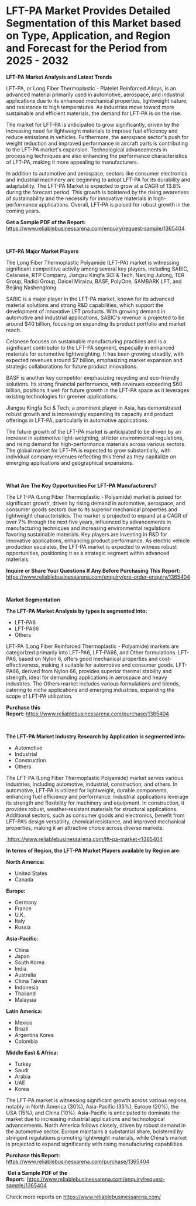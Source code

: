 <p><h1>LFT-PA Market Provides Detailed Segmentation of this Market based on Type, Application, and Region and Forecast for the Period from 2025 - 2032</h1></p><p><strong>LFT-PA Market Analysis and Latest Trends</strong></p>
<p><p>LFT-PA, or Long Fiber Thermoplastic - Platelet Reinforced Alloys, is an advanced material primarily used in automotive, aerospace, and industrial applications due to its enhanced mechanical properties, lightweight nature, and resistance to high temperatures. As industries move toward more sustainable and efficient materials, the demand for LFT-PA is on the rise.</p><p>The market for LFT-PA is anticipated to grow significantly, driven by the increasing need for lightweight materials to improve fuel efficiency and reduce emissions in vehicles. Furthermore, the aerospace sector's push for weight reduction and improved performance in aircraft parts is contributing to the LFT-PA market's expansion. Technological advancements in processing techniques are also enhancing the performance characteristics of LFT-PA, making it more appealing to manufacturers.</p><p>In addition to automotive and aerospace, sectors like consumer electronics and industrial machinery are beginning to adopt LFT-PA for its durability and adaptability. The LFT-PA Market is expected to grow at a CAGR of 13.8% during the forecast period. This growth is bolstered by the rising awareness of sustainability and the necessity for innovative materials in high-performance applications. Overall, LFT-PA is poised for robust growth in the coming years.</p></p>
<p><strong>Get a Sample PDF of the Report:&nbsp;</strong> <a href="https://www.reliablebusinessarena.com/enquiry/request-sample/1365404?utm_campaign=2517&utm_medium=2&utm_source=Github&utm_content=ia&utm_term=22032025&utm_id=lft-pa">https://www.reliablebusinessarena.com/enquiry/request-sample/1365404</a></p>
<p>&nbsp;</p>
<p><strong>LFT-PA Major Market Players</strong></p>
<p><p>The Long Fiber Thermoplastic Polyamide (LFT-PA) market is witnessing significant competitive activity among several key players, including SABIC, Celanese, RTP Company, Jiangsu Kingfa SCI & Tech, Nanjing Julong, TER Group, Radici Group, Daicel Miraizu, BASF, PolyOne, SAMBARK LFT, and Beijing Nashengtong. </p><p>SABIC is a major player in the LFT-PA market, known for its advanced material solutions and strong R&D capabilities, which support the development of innovative LFT products. With growing demand in automotive and industrial applications, SABIC's revenue is projected to be around $40 billion, focusing on expanding its product portfolio and market reach.</p><p>Celanese focuses on sustainable manufacturing practices and is a significant contributor to the LFT-PA segment, especially in enhanced materials for automotive lightweighting. It has been growing steadily, with expected revenues around $7 billion, emphasizing market expansion and strategic collaborations for future product innovations.</p><p>BASF is another key competitor emphasizing recycling and eco-friendly solutions. Its strong financial performance, with revenues exceeding $60 billion, positions it well for future growth in the LFT-PA space as it leverages existing technologies for greener applications.</p><p>Jiangsu Kingfa Sci & Tech, a prominent player in Asia, has demonstrated robust growth and is increasingly expanding its capacity and product offerings in LFT-PA, particularly in automotive applications.</p><p>The future growth of the LFT-PA market is anticipated to be driven by an increase in automotive light-weighting, stricter environmental regulations, and rising demand for high-performance materials across various sectors. The global market for LFT-PA is expected to grow substantially, with individual company revenues reflecting this trend as they capitalize on emerging applications and geographical expansions.</p></p>
<p>&nbsp;</p>
<p><strong>What Are The Key Opportunities For LFT-PA Manufacturers?</strong></p>
<p><p>The LFT-PA (Long Fiber Thermoplastic - Polyamide) market is poised for significant growth, driven by rising demand in automotive, aerospace, and consumer goods sectors due to its superior mechanical properties and lightweight characteristics. The market is projected to expand at a CAGR of over 7% through the next five years, influenced by advancements in manufacturing techniques and increasing environmental regulations favoring sustainable materials. Key players are investing in R&D for innovative applications, enhancing product performance. As electric vehicle production escalates, the LFT-PA market is expected to witness robust opportunities, positioning it as a strategic segment within advanced materials.</p></p>
<p><strong>Inquire or Share Your Questions If Any Before Purchasing This Report:</strong> <a href="https://www.reliablebusinessarena.com/enquiry/pre-order-enquiry/1365404?utm_campaign=2517&utm_medium=2&utm_source=Github&utm_content=ia&utm_term=22032025&utm_id=lft-pa">https://www.reliablebusinessarena.com/enquiry/pre-order-enquiry/1365404</a></p>
<p>&nbsp;</p>
<p><strong>Market Segmentation</strong></p>
<p><strong>The LFT-PA Market Analysis by types is segmented into:</strong></p>
<p><ul><li>LFT-PA6</li><li>LFT-PA66</li><li>Others</li></ul></p>
<p><p>LFT-PA (Long Fiber Reinforced Thermoplastic - Polyamide) markets are categorized primarily into LFT-PA6, LFT-PA66, and Other formulations. LFT-PA6, based on Nylon 6, offers good mechanical properties and cost-effectiveness, making it suitable for automotive and consumer goods. LFT-PA66, derived from Nylon 66, provides superior thermal stability and strength, ideal for demanding applications in aerospace and heavy industries. The Others market includes various formulations and blends, catering to niche applications and emerging industries, expanding the scope of LFT-PA utilization.</p></p>
<p><strong>Purchase this Report:&nbsp;</strong><a href="https://www.reliablebusinessarena.com/purchase/1365404?utm_campaign=2517&utm_medium=2&utm_source=Github&utm_content=ia&utm_term=22032025&utm_id=lft-pa">https://www.reliablebusinessarena.com/purchase/1365404</a></p>
<p>&nbsp;</p>
<p><strong>The LFT-PA Market Industry Research by Application is segmented into:</strong></p>
<p><ul><li>Automotive</li><li>Industrial</li><li>Construction</li><li>Others</li></ul></p>
<p><p>The LFT-PA (Long Fiber Thermoplastic Polyamide) market serves various industries, including automotive, industrial, construction, and others. In automotive, LFT-PA is utilized for lightweight, durable components, enhancing fuel efficiency and performance. Industrial applications leverage its strength and flexibility for machinery and equipment. In construction, it provides robust, weather-resistant materials for structural applications. Additional sectors, such as consumer goods and electronics, benefit from LFT-PA’s design versatility, chemical resistance, and improved mechanical properties, making it an attractive choice across diverse markets.</p></p>
<p><a href="https://www.reliablebusinessarena.com/lft-pa-market-r1365404?utm_campaign=2517&utm_medium=2&utm_source=Github&utm_content=ia&utm_term=22032025&utm_id=lft-pa">&nbsp;https://www.reliablebusinessarena.com/lft-pa-market-r1365404</a></p>
<p><strong>In terms of Region, the LFT-PA Market Players available by Region are:</strong></p>
<p>
    <p> <strong> North America: </strong>
        <ul>
            <li>United States</li>
            <li>Canada</li>
        </ul>
        </p> 
    <p> <strong> Europe: </strong>
        <ul>
            <li>Germany</li>
            <li>France</li>
            <li>U.K.</li>
            <li>Italy</li>
            <li>Russia</li>
        </ul>
        </p> 
    <p> <strong> Asia-Pacific: </strong>
        <ul>
            <li>China</li>
            <li>Japan</li>
            <li>South Korea</li>
            <li>India</li>
            <li>Australia</li>
            <li>China Taiwan</li>
            <li>Indonesia</li>
            <li>Thailand</li>
            <li>Malaysia</li>
        </ul>
        </p> 
    <p> <strong> Latin America: </strong>
        <ul>
            <li>Mexico</li>
            <li>Brazil</li>
            <li>Argentina Korea</li>
            <li>Colombia</li>
        </ul>
        </p> 
    <p> <strong> Middle East & Africa: </strong>
        <ul>
            <li>Turkey</li>
            <li>Saudi</li>
            <li>Arabia</li>
            <li>UAE</li>
            <li>Korea</li>
        </ul>
    </p>
    </p>
<p><p>The LFT-PA market is witnessing significant growth across various regions, notably in North America (30%), Asia-Pacific (35%), Europe (20%), the USA (15%), and China (10%). Asia-Pacific is anticipated to dominate the market due to increasing industrial applications and technological advancements. North America follows closely, driven by robust demand in the automotive sector. Europe maintains a substantial share, bolstered by stringent regulations promoting lightweight materials, while China's market is projected to expand significantly with rising manufacturing capabilities.</p></p>
<p><strong>Purchase this Report: </strong><a href="https://www.reliablebusinessarena.com/purchase/1365404?utm_campaign=2517&utm_medium=2&utm_source=Github&utm_content=ia&utm_term=22032025&utm_id=lft-pa">https://www.reliablebusinessarena.com/purchase/1365404</a></p>
<p>&nbsp;<strong>Get a Sample PDF of the Report:&nbsp;&nbsp;</strong><a href="https://www.reliablebusinessarena.com/enquiry/request-sample/1365404?utm_campaign=2517&utm_medium=2&utm_source=Github&utm_content=ia&utm_term=22032025&utm_id=lft-pa">https://www.reliablebusinessarena.com/enquiry/request-sample/1365404</a></p>
<p><strong></strong></p>
<p>Check more reports on <a href="https://www.reliablebusinessarena.com/?utm_campaign=2517&utm_medium=2&utm_source=Github&utm_content=ia&utm_term=22032025&utm_id=lft-pa">https://www.reliablebusinessarena.com/</a></p>